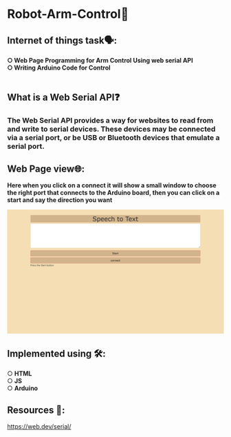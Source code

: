 # Robot-Arm-Control🦾

## Internet of things task🗣:<br />
**○ Web Page Programming for Arm Control Using web serial API** <br />
**○ Writing Arduino Code for Control**<br />
<br />
## What is a Web Serial API❓
### The Web Serial API provides a way for websites to read from and write to serial devices. These devices may be connected via a serial port, or be USB or Bluetooth devices that emulate a serial port.

## Web Page view🌐:<br />

**Here when you click on a connect it will show a small window to choose the right port that connects to the Arduino board, then you can click on a start and say the direction you want** <br />

<img src="images/web.png" width="600"> <br />
## Implemented using 🛠️:<br />
○ **HTML**<br />
○ **JS**<br />
○ **Arduino**<br />

## Resources 🔗:<br />
https://web.dev/serial/<br />
